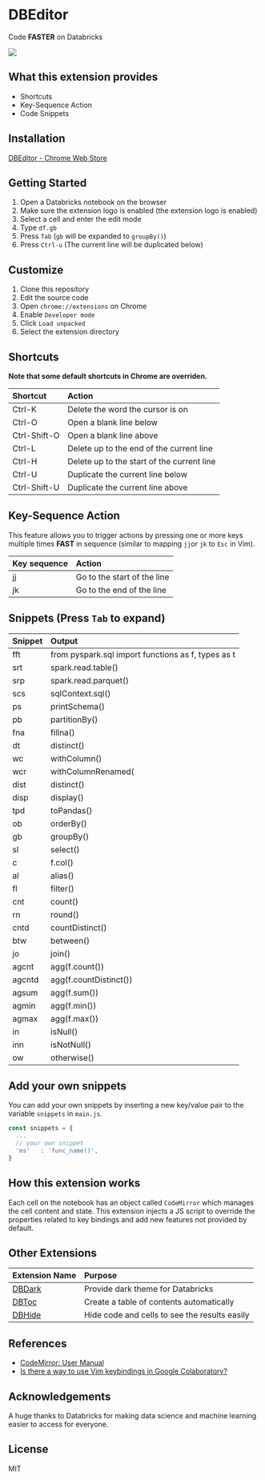 # DBEditor

Code **FASTER** on Databricks

<kbd>
  <img src="https://user-images.githubusercontent.com/17039389/53938304-21371780-40f3-11e9-949e-00c38dddf488.gif">
</kbd>

## What this extension provides

- Shortcuts
- Key-Sequence Action
- Code Snippets

## Installation

[DBEditor - Chrome Web Store](https://chrome.google.com/webstore/detail/dbeditor/nlnifkmijjmmoaindmhbcdfinkcmfafj)

## Getting Started

1. Open a Databricks notebook on the browser
1. Make sure the extension logo is enabled (the extension logo is enabled)
1. Select a cell and enter the edit mode
1. Type `df.gb`
1. Press `Tab` (`gb` will be expanded to `groupBy()`)
1. Press `Ctrl-u` (The current line will be duplicated below)

## Customize

1. Clone this repository
1. Edit the source code
1. Open `chrome://extensions` on Chrome
1. Enable `Developer mode`
1. Click `Load unpacked`
1. Select the extension directory

## Shortcuts

**Note that some default shortcuts in Chrome are overriden.**

| Shortcut     | Action                                     |
| :----------- | :----------------------------------------- |
| Ctrl-K       | Delete the word the cursor is on           |
| Ctrl-O       | Open a blank line below                    |
| Ctrl-Shift-O | Open a blank line above                    |
| Ctrl-L       | Delete up to the end of the current line   |
| Ctrl-H       | Delete up to the start of the current line |
| Ctrl-U       | Duplicate the current line below           |
| Ctrl-Shift-U | Duplicate the current line above           |

## Key-Sequence Action

This feature allows you to trigger actions by pressing one or more keys multiple times **FAST** in sequence (similar to mapping `jj`or `jk` to `Esc` in Vim).

| Key sequence | Action                      |
| :----------- | :-------------------------- |
| jj           | Go to the start of the line |
| jk           | Go to the end of the line   |

## Snippets (Press `Tab` to expand)

| Snippet | Output                                             |
| :------ | :------------------------------------------------- |
| fft     | from pyspark.sql import functions as f, types as t |
| srt     | spark.read.table()                                 |
| srp     | spark.read.parquet()                               |
| scs     | sqlContext.sql()                                   |
| ps      | printSchema()                                      |
| pb      | partitionBy()                                      |
| fna     | fillna()                                           |
| dt      | distinct()                                         |
| wc      | withColumn()                                       |
| wcr     | withColumnRenamed(                                 |
| dist    | distinct()                                         |
| disp    | display()                                          |
| tpd     | toPandas()                                         |
| ob      | orderBy()                                          |
| gb      | groupBy()                                          |
| sl      | select()                                           |
| c       | f.col()                                            |
| al      | alias()                                            |
| fl      | filter()                                           |
| cnt     | count()                                            |
| rn      | round()                                            |
| cntd    | countDistinct()                                    |
| btw     | between()                                          |
| jo      | join()                                             |
| agcnt   | agg(f.count())                                     |
| agcntd  | agg(f.countDistinct())                             |
| agsum   | agg(f.sum())                                       |
| agmin   | agg(f.min())                                       |
| agmax   | agg(f.max())                                       |
| in      | isNull()                                           |
| inn     | isNotNull()                                        |
| ow      | otherwise()                                        |

## Add your own snippets

You can add your own snippets by inserting a new key/value pair to the variable `snippets` in `main.js`.

```js
const snippets = {
  ...
  // your own snippet
  'ms'   : 'func_name()',
}
```

## How this extension works

Each cell on the notebook has an object called `CodeMirror` which manages the cell content and state. This extension injects a JS script to override the properties related to key bindings and add new features not provided by default.

## Other Extensions

| Extension Name                             | Purpose                                       |
| :----------------------------------------- | :-------------------------------------------- |
| [DBDark](https://github.com/harupy/dbdark) | Provide dark theme for Databricks             |
| [DBToc](https://github.com/harupy/dbtoc)   | Create a table of contents automatically      |
| [DBHide](https://github.com/harupy/dbhide) | Hide code and cells to see the results easily |

## References

- [CodeMirror: User Manual](https://codemirror.net/doc/manual.html)
- [Is there a way to use Vim keybindings in Google Colaboratory?](https://stackoverflow.com/questions/48674326/is-there-a-way-to-use-vim-keybindings-in-google-colaboratory)

## Acknowledgements

A huge thanks to Databricks for making data science and machine learning easier to access for everyone.

## License

MIT
